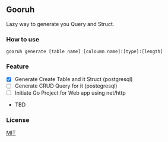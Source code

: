 ## Gooruh

Lazy way to generate you Query and Struct.


### How to use

```
gooruh generate [table name] [coloumn name]:[type]:[length]
```

### Feature

- [x] Generate Create Table and it Struct (postgresql)
- [ ] Generate CRUD Query for it (postegresql)
- [ ] Initiate Go Project for Web app using net/http
- TBD

### License

[MIT](./LICENSE)
 
